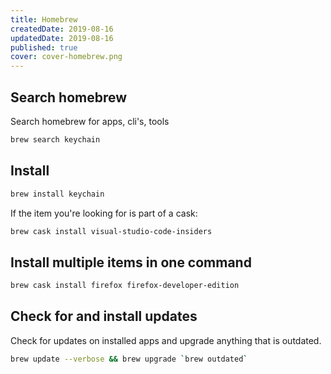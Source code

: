 ```yaml
---
title: Homebrew
createdDate: 2019-08-16
updatedDate: 2019-08-16
published: true
cover: cover-homebrew.png
---
```


## Search homebrew

Search homebrew for apps, cli's, tools

```bash
brew search keychain
```

## Install

```bash
brew install keychain
```

If the item you're looking for is part of a cask:

```bash
brew cask install visual-studio-code-insiders
```

## Install multiple items in one command

```bash
brew cask install firefox firefox-developer-edition
```

## Check for and install updates

Check for updates on installed apps and upgrade anything that is
outdated.

```bash
brew update --verbose && brew upgrade `brew outdated`
```

